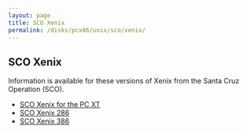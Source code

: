 ```yaml
---
layout: page
title: SCO Xenix
permalink: /disks/pcx86/unix/sco/xenix/
---
```


SCO Xenix
---------

Information is available for these versions of Xenix from the Santa Cruz Operation (SCO).

* [SCO Xenix for the PC XT](086/)
* [SCO Xenix 286](286/)
* [SCO Xenix 386](386/)
